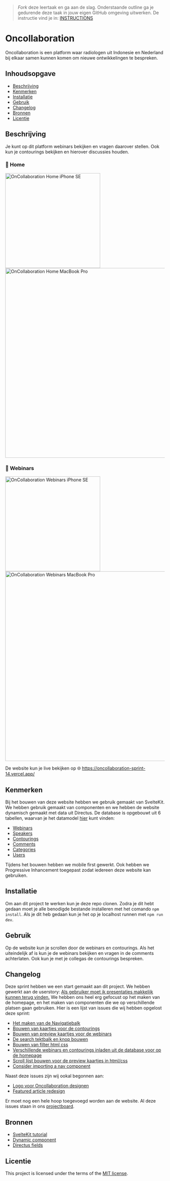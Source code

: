 > _Fork_ deze leertaak en ga aan de slag. 
Onderstaande outline ga je gedurende deze taak in jouw eigen GitHub omgeving uitwerken. 
De instructie vind je in: [INSTRUCTIONS](https://github.com/fdnd-task/lose-your-head-the-client-case/blob/main/docs/INSTRUCTIONS.md)

# Oncollaboration
Oncollaboration is een platform waar radiologen uit Indonesie en Nederland bij elkaar samen kunnen komen om nieuwe ontwikkelingen te bespreken.

## Inhoudsopgave

  * [Beschrijving](#beschrijving)
  * [Kenmerken](#kenmerken)
  * [Installatie](#installatie)
  * [Gebruik](#gebruik)
  * [Changelog](#changelog)
  * [Bronnen](#bronnen)
  * [Licentie](#licentie)

## Beschrijving
Je kunt op dit platform webinars bekijken en vragen daarover stellen. Ook kun je contourings bekijken en hierover discussies houden.

### 📸 Home
<img width="300" alt="OnCollaboration Home iPhone SE" src="https://github.com/user-attachments/assets/62edf36e-d55e-4168-a511-5cc217003b9c">
<img width="600" alt="OnCollaboration Home MacBook Pro" src="https://github.com/user-attachments/assets/178795c5-86a1-4cfe-a511-229e72a37c55">

### 📸 Webinars
<img width="300" alt="OnCollaboration Webinars iPhone SE" src="https://github.com/user-attachments/assets/6dda7889-13e1-405d-821e-cbbbbdc824fa">
<img width="600" alt="OnCollaboration Webinars MacBook Pro" src="https://github.com/user-attachments/assets/ebf2c9b6-2710-47c3-9b0a-525e72bf9a72">

De website kun je live bekijken op 🌐 https://oncollaboration-sprint-14.vercel.app/ 

## Kenmerken
Bij het bouwen van deze website hebben we gebruik gemaakt van SvelteKit. We hebben gebruik gemaakt van componenten en we hebben de website dynamisch gemaakt met data uit Directus.
De database is opgebouwt uit 6 tabellen, waarvan je het datamodel [hier](https://github.com/Ryank2004/Oncollaboration-Sprint-14/issues/24#issuecomment-2375264843) kunt vinden:
- [Webinars](https://fdnd-agency.directus.app/items/avl_webinars)
- [Speakers](https://fdnd-agency.directus.app/items/avl_speakers)
- [Contourings](https://fdnd-agency.directus.app/items/avl_contourings)
- [Comments](https://fdnd-agency.directus.app/items/avl_comments)
- [Categories](https://fdnd-agency.directus.app/items/avl_categories)
- [Users](https://fdnd-agency.directus.app/items/avl_users)

Tijdens het bouwen hebben we mobile first gewerkt. Ook hebben we Progressive Inhancement toegepast zodat iedereen deze website kan gebruiken.

## Installatie
Om aan dit project te werken kun je deze repo clonen. 
Zodra je dit hebt gedaan moet je alle benodigde bestande installeren met het comando `npm install`.
Als je dit heb gedaan kun je het op je localhost runnen met `npm run dev`.

## Gebruik
Op de website kun je scrollen door de webinars en contourings. Als het uiteindelijk af is kun je de webinars bekijken en vragen in de comments achterlaten. Ook kun je met je collegas de contourings bespreken.

## Changelog
Deze sprint hebben we een start gemaakt aan dit project. We hebben gewerkt aan de userstory: [Als gebruiker moet ik presentaties makkelijk kunnen terug vinden.](https://github.com/Ryank2004/Oncollaboration-Sprint-14/issues/9) We hebben ons heel erg gefocust op het maken van de homepage, en het maken van componenten die we op verschillende platsen gaan gebruiken. Hier is een lijst van issues die wij hebben opgelost deze sprint:
- [Het maken van de Navigatiebalk](https://github.com/Ryank2004/Oncollaboration-Sprint-14/issues/15)
- [Bouwen van kaartjes voor de contourings](https://github.com/Ryank2004/Oncollaboration-Sprint-14/issues/14)
- [Bouwen van preview kaartjes voor de webinars](https://github.com/Ryank2004/Oncollaboration-Sprint-14/issues/13)
- [De search tektbalk en knop bouwen](https://github.com/Ryank2004/Oncollaboration-Sprint-14/issues/18)
- [Bouwen van filter html css](https://github.com/Ryank2004/Oncollaboration-Sprint-14/issues/21)
- [Verschillende webinars en contourings inladen uit de database voor op de homepage](https://github.com/Ryank2004/Oncollaboration-Sprint-14/issues/25)
- [Scroll lijst bouwen voor de preview kaartjes in html/css](https://github.com/Ryank2004/Oncollaboration-Sprint-14/issues/16)
- [Consider importing a nav component](https://github.com/Ryank2004/Oncollaboration-Sprint-14/issues/51)

Naast deze issues zijn wij ookal begonnen aan:
- [Logo voor Oncollaboration designen](https://github.com/Ryank2004/Oncollaboration-Sprint-14/issues/45)
- [Featured article redesign](https://github.com/Ryank2004/Oncollaboration-Sprint-14/issues/23)

Er moet nog een hele hoop toegevoegd worden aan de website. Al deze issues staan in ons [projectboard](https://github.com/users/Ryank2004/projects/5).

## Bronnen
- [SvelteKit tutorial](https://learn.svelte.dev/tutorial/introducing-sveltekit)
- [Dynamic component](https://www.youtube.com/watch?v=7h6slC4HcpI)
- [Directus fields](https://docs.directus.io/app/data-model/fields.html)

## Licentie

This project is licensed under the terms of the [MIT license](./LICENSE).
